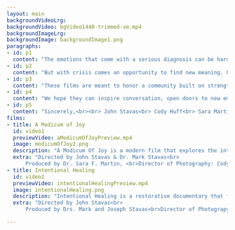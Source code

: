 ```yaml
---
layout: main
backgroundVideoLrg:
backgroundVideo: bgVideo1440-trimmed-sm.mp4
backgroundImageLrg:
backgroundImage: backgroundImage1.png
paragraphs:
- id: p1
  content: "The emotions that come with a serious diagnosis can be hard to manage. It's an experience that will force anyone to reckon with their goals in life—while each moment can shift the balance between uncertainty and grace."
- id: p2
  content: "But with crisis comes an opportunity to find new meaning. Old wounds may become new openings. One can see the world through the eyes of the heart."
- id: p3
  content: "These films are meant to honor a community built on strength and fellowship. They're intended to remind each of us that we're never alone."
- id: p4
  content: "We hope they can inspire conversation, open doors to new emotions, and remind us that joy can always be found in unexpected ways."
- id: p5
  content: "Sincerely,<br><br> John Stavas<br> Cody Huff<br> Sara Martin, MD<br> Mohana Karlekar, MD<br> Mark Stavas, MD"
films:
- title: A Modicum of Joy
  id: video1
  previewVideo: aModicumOfJoyPreview.mp4
  image: modicumOfJoy2.png
  description: "A Modicum Of Joy is a modern film that explores the intersection of art and medicine in the face of a serious illness. The documentary follows Nashville photographer Fred Dusel II as he considers the role of palliative care in managing his own disease: metastatic lung cancer. Fred reminds us that wisdom can be found between the hollows of hope, ritual and the arts. The film offers a novel platform for outreach and education."
  extra: "Directed by John Stavas & Dr. Mark Stavas<br>
      Produced by Dr. Sara F. Martin, <br>Director of Photography: Cody Huff"
- title: Intentional Healing
  id: video2
  previewVideo: intentionalHealingPreview.mp4
  image: intentionalHealing.png
  description: "Intentional Healing is a restorative documentary that follows the famed Nashville music producer Jesse Boyce as he contemplates his own mortality following a diagnosis of terminal prostate cancer. He returns to the studio as an artist, producer and mentor to compose one last song with Black Violin. The film demonstrates the healing power of music and candidly depicts 21st-century cancer care in Music City. To Jesse, hope is a lasting belief that life will be fine regardless of the outcome; joy is independent of the journey."
  extra: "Directed by John Stavas<br>
      Produced by Drs. Mark and Joseph Stavas<br>Director of Photograpy: Cody Huff"

---
```

